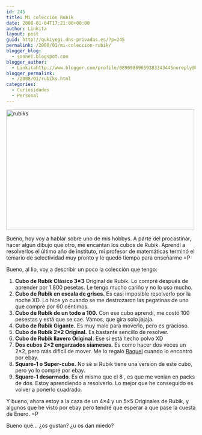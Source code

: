 ```yaml
---
id: 245
title: Mi colección Rubik
date: 2008-01-04T17:21:00+00:00
author: Linkita
layout: post
guid: http://qukiyegi.dns-privadas.es/?p=245
permalink: /2008/01/mi-coleccion-rubik/
blogger_blog:
  - sonnei.blogspot.com
blogger_author:
  - Linkitahttp://www.blogger.com/profile/08969869659383343445noreply@blogger.com
blogger_permalink:
  - /2008/01/rubiks.html
categories:
  - Curiosidades
  - Personal
---
```

<img src="http://farm3.static.flickr.com/2195/2166601986_db601c9663.jpg" alt="rubiks" height="321" width="500" />

Bueno, hoy voy a hablar sobre uno de mis hobbys. A parte del procastinar, hacer algún dibujo que otro, me encantan los cubos de Rubik. Aprendí a resolverlos el último año de instituto, mi profesor de matemáticas terminó el temario de selectividad muy pronto y le quedó tiempo para enseñarme =P

Bueno, al lio, voy a describir un poco la colección que tengo: 

  1. <span style="font-weight: bold;">Cubo de Rubik Clásico 3&#215;3</span> Original de Rubik. Lo compré después de aprender por 1.800 pesetas. Le tengo mucho cariño y no lo uso mucho.
  2. <span style="font-weight: bold;">Cubo de Rubik en escala de grises.</span> Es casi imposible resolverlo por la noche XD. Lo hice yo cuando se me destrozaron las pegatinas de uno que compré por 60 céntimos.
  3. <span style="font-weight: bold;">Cubo de Rubik de un todo a 100.</span> Con ese cubo aprendí, me costó 100 pesestas y está que se cae. Vamos, que gira solo jajaja.
  4. <span style="font-weight: bold;">Cubo de Rubik Gigante.</span> Es muy malo para moverlo, pero es gracioso.
  5. <span style="font-weight: bold;">Cubo de Rubik 2&#215;2 Original.</span> Es bastante sencillo de resolver.
  6. <span style="font-weight: bold;">Cubo de Rubik llavero Original.</span> Ese sí está hecho polvo XD
  7. <span style="font-weight: bold;">Dos cubos 2&#215;2 engarzados siameses.</span> Es como hacer dos veces un 2&#215;2, pero más dificil de mover. Me lo regaló [Raquel](http://absolutct.blogspot.com/) cuando lo encontró por ebay.
  8. <span style="font-weight: bold;">Square-1 o Super-cube.</span> No sé si Rubik tiene una version de este cubo, pero yo lo compré por ebay.
  9. <span style="font-weight: bold;">Square-1 desarmado</span>. Es el mismo que el 8 , es que me venían en packs de dos. Estoy aprendiendo a resolverlo. Lo mejor que he conseguido es volver a ponerlo cuadrado.

Y bueno, ahora estoy a la caza de un 4&#215;4 y un 5&#215;5 Originales de Rubik, y algunos que he visto por ebay pero tendré que esperar a que pase la cuesta de Enero. =P

Bueno qué&#8230; ¿os gustan? ¿u os dan miedo?